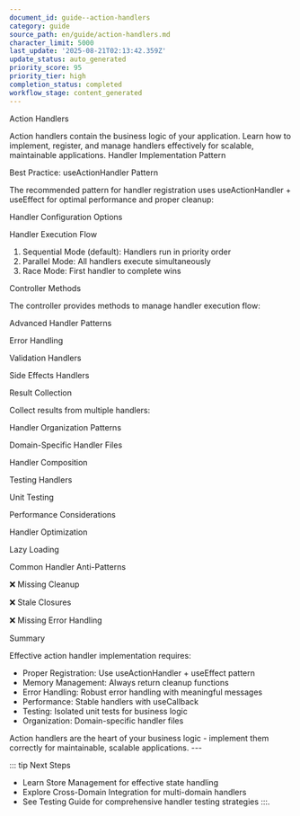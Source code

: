 ```yaml
---
document_id: guide--action-handlers
category: guide
source_path: en/guide/action-handlers.md
character_limit: 5000
last_update: '2025-08-21T02:13:42.359Z'
update_status: auto_generated
priority_score: 95
priority_tier: high
completion_status: completed
workflow_stage: content_generated
---
```

Action Handlers

Action handlers contain the business logic of your application. Learn how to implement, register, and manage handlers effectively for scalable, maintainable applications. Handler Implementation Pattern

Best Practice: useActionHandler Pattern

The recommended pattern for handler registration uses useActionHandler + useEffect for optimal performance and proper cleanup:

Handler Configuration Options

Handler Execution Flow

1. Sequential Mode (default): Handlers run in priority order
2. Parallel Mode: All handlers execute simultaneously
3. Race Mode: First handler to complete wins

Controller Methods

The controller provides methods to manage handler execution flow:

Advanced Handler Patterns

Error Handling

Validation Handlers

Side Effects Handlers

Result Collection

Collect results from multiple handlers:

Handler Organization Patterns

Domain-Specific Handler Files

Handler Composition

Testing Handlers

Unit Testing

Performance Considerations

Handler Optimization

Lazy Loading

Common Handler Anti-Patterns

❌ Missing Cleanup

❌ Stale Closures

❌ Missing Error Handling

Summary

Effective action handler implementation requires:

- Proper Registration: Use useActionHandler + useEffect pattern
- Memory Management: Always return cleanup functions
- Error Handling: Robust error handling with meaningful messages
- Performance: Stable handlers with useCallback
- Testing: Isolated unit tests for business logic
- Organization: Domain-specific handler files

Action handlers are the heart of your business logic - implement them correctly for maintainable, scalable applications. ---

::: tip Next Steps
- Learn Store Management for effective state handling
- Explore Cross-Domain Integration for multi-domain handlers
- See Testing Guide for comprehensive handler testing strategies
:::.
